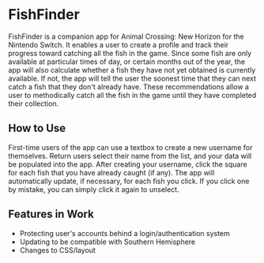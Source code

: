 # FishFinder
FishFinder is a companion app for Animal Crossing: New Horizon for the Nintendo Switch. It enables a user to create a profile and track their progress toward catching all the fish in the game. Since some fish are only available at particular times of day, or certain months out of the year, the app will also calculate whether a fish they have not yet obtained is currently available. If not, the app will tell the user the soonest time that they can next catch a fish that they don't already have. These recommendations allow a user to methodically catch all the fish in the game until they have completed their collection.

## How to Use
First-time users of the app can use a textbox to create a new username for themselves. Return users select their name from the list, and your data will be populated into the app. After creating your username, click the square for each fish that you have already caught (if any). The app will automatically update, if necessary, for each fish you click. If you click one by mistake, you can simply click it again to unselect.

## Features in Work
- Protecting user's accounts behind a login/authentication system
- Updating to be compatible with Southern Hemisphere
- Changes to CSS/layout